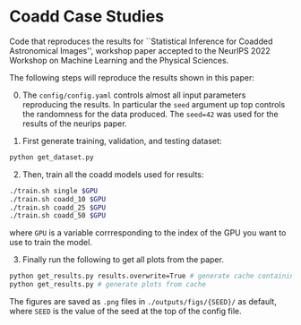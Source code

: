 # Coadd Case Studies

Code that reproduces the results for ``Statistical Inference for Coadded Astronomical Images'', 
workshop paper accepted to the NeurIPS 2022 Workshop on Machine Learning and the Physical Sciences.

The following steps will reproduce the results shown in this paper: 

0. The `config/config.yaml` controls almost all input parameters reproducing the results. In particular the `seed` argument
up top controls the randomness for the data produced. The `seed=42` was used for the results of the neurips paper.

1. First generate training, validation, and testing dataset: 

```bash
python get_dataset.py
```

2. Then, train all the coadd models used for results:

```bash
./train.sh single $GPU
./train.sh coadd_10 $GPU
./train.sh coadd_25 $GPU
./train.sh coadd_50 $GPU
```

where `GPU` is a variable corrresponding to the index of the GPU you want to use to train the model.

3. Finally run the following to get all plots from the paper.

```bash
python get_results.py results.overwrite=True # generate cache containing results to plot
python get_results.py # generate plots from cache
```

The figures are saved as `.png` files in `./outputs/figs/{SEED}/` as default, where `SEED` is the value
of the seed at the top of the config file.
